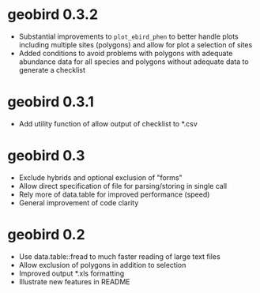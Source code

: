 # geobird 0.3.2

* Substantial improvements to `plot_ebird_phen` to better handle plots including multiple sites (polygons) and allow for plot a selection of sites
* Added conditions to avoid problems with polygons with adequate abundance data for all species and polygons without adequate data to generate a checklist

# geobird 0.3.1

* Add utility function of allow output of checklist to *.csv

# geobird 0.3

* Exclude hybrids and optional exclusion of "forms"
* Allow direct specification of file for parsing/storing in single call
* Rely more of data.table for improved performance (speed)
* General improvement of code clarity

# geobird 0.2

* Use data.table::fread to much faster reading of large text files
* Allow exclusion of polygons in addition to selection
* Improved output *.xls formatting
* Illustrate new features in README
